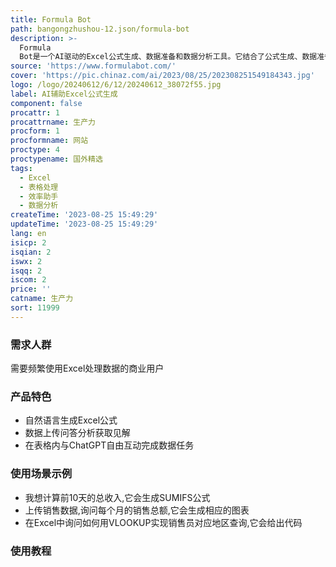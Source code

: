 ```yaml
---
title: Formula Bot
path: bangongzhushou-12.json/formula-bot
description: >-
  Formula
  Bot是一个AI驱动的Excel公式生成、数据准备和数据分析工具。它结合了公式生成、数据准备和数据分析等功能于一体。主要功能包括:基于自然语言生成Excel公式;数据分析,上传数据进行问答获取见解;充当表格内的ChatGPT,支持自由提问完成数据操作任务。该产品主要面向需要处理复杂Excel公式和大量数据分析的商业用户。它可以帮助用户更智能、更快速地完成数据任务,无需自己编写复杂公式。定价为每月6.99美元,也提供免费版本。
source: 'https://www.formulabot.com/'
cover: 'https://pic.chinaz.com/ai/2023/08/25/202308251549184343.jpg'
logo: /logo/20240612/6/12/20240612_38072f55.jpg
label: AI辅助Excel公式生成
component: false
procattr: 1
procattrname: 生产力
procform: 1
procformname: 网站
proctype: 4
proctypename: 国外精选
tags:
  - Excel
  - 表格处理
  - 效率助手
  - 数据分析
createTime: '2023-08-25 15:49:29'
updateTime: '2023-08-25 15:49:29'
lang: en
isicp: 2
isqian: 2
iswx: 2
isqq: 2
iscom: 2
price: ''
catname: 生产力
sort: 11999
---
```




### 需求人群
需要频繁使用Excel处理数据的商业用户

### 产品特色
- 自然语言生成Excel公式
- 数据上传问答分析获取见解
- 在表格内与ChatGPT自由互动完成数据任务

### 使用场景示例
- 我想计算前10天的总收入,它会生成SUMIFS公式
- 上传销售数据,询问每个月的销售总额,它会生成相应的图表
- 在Excel中询问如何用VLOOKUP实现销售员对应地区查询,它会给出代码

### 使用教程


  
